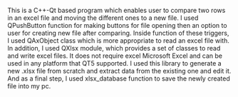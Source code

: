 This is a C++-Qt based program which enables user to compare two rows in an excel file and moving the different ones to a new file.  I used QPushButton function for making buttons for file opening then an option to user for creating new file after comparing. Inside function of these triggers, I used QAxObject class which is more appropriate to read an excel file with. In addition, I used QXlsx module, which provides a set of classes to read and write excel files. It does not require excel Microsoft Excel and can be used in any platform that QT5 supported. I used this library to generate a new .xlsx file from scratch and extract data from the existing one and edit it. And as a final step, I used xlsx_database function to save the newly created file into my pc. 
